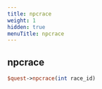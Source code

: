 ```yaml
---
title: npcrace
weight: 1
hidden: true
menuTitle: npcrace
---
```

## npcrace
```perl
$quest->npcrace(int race_id)
```